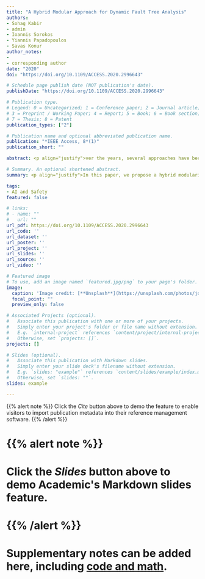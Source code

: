 ```yaml
---
title: "A Hybrid Modular Approach for Dynamic Fault Tree Analysis"
authors:
- Sohag Kabir 
- admin
- Ioannis Sorokos
- Yiannis Papadopoulos
- Savas Konur
author_notes: 
- 
- corresponding author
date: "2020"
doi: "https://doi.org/10.1109/ACCESS.2020.2996643"

# Schedule page publish date (NOT publication's date).
publishDate: "https://doi.org/10.1109/ACCESS.2020.2996643"

# Publication type.
# Legend: 0 = Uncategorized; 1 = Conference paper; 2 = Journal article;
# 3 = Preprint / Working Paper; 4 = Report; 5 = Book; 6 = Book section;
# 7 = Thesis; 8 = Patent
publication_types: ["2"]

# Publication name and optional abbreviated publication name.
publication: "*IEEE Access, 8*(1)"
publication_short: ""

abstract: <p align="justify">ver the years, several approaches have been developed for the quantitative analysis of dynamic fault trees (DFTs). These approaches have strong theoretical and mathematical foundations; however, they appear to suffer from the state-space explosion and high computational requirements, compromising their efficacy. Modularisation techniques have been developed to address these issues by identifying and quantifying static and dynamic modules of the fault tree separately by using binary decision diagrams and Markov models. Although these approaches appear effective in reducing computational effort and avoiding state-space explosion, the reliance of the Markov chain on exponentially distributed data of system components can limit their widespread industrial applications. In this paper, we propose a hybrid modularisation scheme where independent sub-trees of a DFT are identified and quantified in a hierarchical order. A hybrid framework with the combination of algebraic solution, Petri Nets, and Monte Carlo simulation is used to increase the efficiency of the solution. The proposed approach uses the advantages of each existing approach in the right place (independent module). We have experimented the proposed approach on five independent hypothetical and industrial examples in which the experiments show the capabilities of the proposed approach facing repeated basic events and non-exponential failure distributions. The proposed approach could provide an approximate solution to DFTs without unacceptable loss of accuracy. Moreover, the use of modularised or hierarchical Petri nets makes this approach more generally applicable by allowing quantitative evaluation of DFTs with a wide range of failure rate distributions for basic events of the tree.</p>

# Summary. An optional shortened abstract.
summary: <p align="justify">In this paper, we propose a hybrid modularisation scheme where independent sub-trees of a DFT are identified and quantified in a hierarchical order. A hybrid framework with the combination of algebraic solution, Petri Nets, and Monte Carlo simulation is used to increase the efficiency of the solution. The proposed approach uses the advantages of each existing approach in the right place (independent module).  </p>

tags:
- AI and Safety
featured: false

# links:
# - name: ""
#   url: ""
url_pdf: https://doi.org/10.1109/ACCESS.2020.2996643
url_code: ''
url_dataset: ''
url_poster: ''
url_project: ''
url_slides: ''
url_source: ''
url_video: ''

# Featured image
# To use, add an image named `featured.jpg/png` to your page's folder. 
image:
  caption: 'Image credit: [**Unsplash**](https://unsplash.com/photos/jdD8gXaTZsc)'
  focal_point: ""
  preview_only: false

# Associated Projects (optional).
#   Associate this publication with one or more of your projects.
#   Simply enter your project's folder or file name without extension.
#   E.g. `internal-project` references `content/project/internal-project/index.md`.
#   Otherwise, set `projects: []`.
projects: []

# Slides (optional).
#   Associate this publication with Markdown slides.
#   Simply enter your slide deck's filename without extension.
#   E.g. `slides: "example"` references `content/slides/example/index.md`.
#   Otherwise, set `slides: ""`.
slides: example

---
```


{{% alert note %}}
Click the *Cite* button above to demo the feature to enable visitors to import publication metadata into their reference management software.
{{% /alert %}}

# {{% alert note %}}
# Click the *Slides* button above to demo Academic's Markdown slides feature.
# {{% /alert %}}

# Supplementary notes can be added here, including [code and math](https://sourcethemes.com/academic/docs/writing-markdown-latex/).

